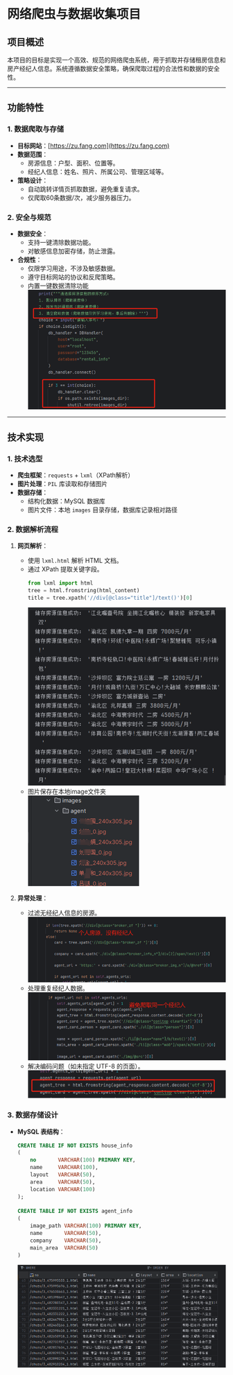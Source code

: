 # 网络爬虫与数据收集项目

## 项目概述

本项目的目标是实现一个高效、规范的网络爬虫系统，用于抓取并存储租房信息和房产经纪人信息。系统遵循数据安全策略，确保爬取过程的合法性和数据的安全性。

---

## 功能特性

### 1. 数据爬取与存储
- **目标网站**：[https://zu.fang.com](https://zu.fang.com)
- **数据范围**：
  - 房源信息：户型、面积、位置等。
  - 经纪人信息：姓名、照片、所属公司、管理区域等。
- **策略设计**：
  - 自动跳转详情页抓取数据，避免重复请求。
  - 仅爬取60条数据/次，减少服务器压力。

### 2. 安全与规范
- **数据安全**：
  - 支持一键清除数据功能。
  - 对敏感信息加密存储，防止泄露。
- **合规性**：
  - 仅限学习用途，不涉及敏感数据。
  - 遵守目标网站的协议和反爬策略。
  - 内置一键数据清除功能
    ![](media/image1.png)
---

## 技术实现

### 1. 技术选型
- **爬虫框架**：`requests` + `lxml`（XPath解析）
- **图片处理**：`PIL` 库读取和存储图片
- **数据存储**：
  - 结构化数据：MySQL 数据库
  - 图片文件：本地 `images` 目录存储，数据库记录相对路径

### 2. 数据解析流程
1. **网页解析**：
   - 使用 `lxml.html` 解析 HTML 文档。
   - 通过 XPath 提取关键字段。
     ```python
     from lxml import html
     tree = html.fromstring(html_content)
     title = tree.xpath('//div[@class="title"]/text()')[0]
     ```
      ![](media/image6.png)
   - 图片保存在本地image文件夹  
      ![](media/image5.png)

2. **异常处理**：
   - 过滤无经纪人信息的房源。
      ![](media/image2.png)
   - 处理重复经纪人数据。
      ![](media/image3.png)
   - 解决编码问题（如未指定 UTF-8 的页面）。
      ![](media/image4.png)
   
   

### 3. 数据存储设计
- **MySQL 表结构**：
  ```sql
  CREATE TABLE IF NOT EXISTS house_info
  (
      no       VARCHAR(100) PRIMARY KEY,
      name     VARCHAR(100),
      layout   VARCHAR(50),
      area     VARCHAR(50),
      location VARCHAR(100)
  );

  CREATE TABLE IF NOT EXISTS agent_info
  (
      image_path VARCHAR(100) PRIMARY KEY,
      name       VARCHAR(50),
      company    VARCHAR(50),
      main_area  VARCHAR(50)
  )
  ```
  ![](media/image7.png)